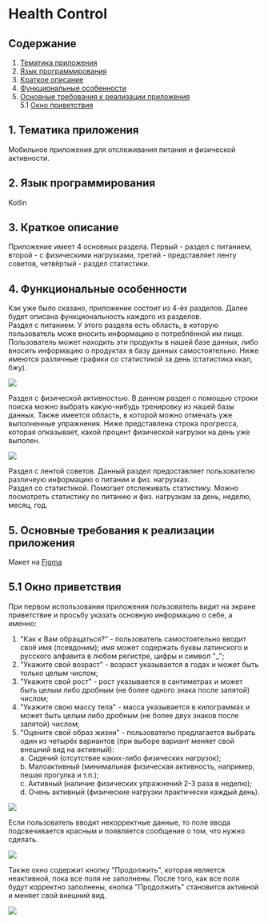 # Health Control  
## Содержание  
1. [Тематика приложения](#1-Тематика-приложения)  
2. [Язык программирования](#2-Язык-программирования)  
3. [Краткое описание](#3-Краткое-описание)  
4. [Функциональные особенности](#4-Функциональные-особенности)  
5. [Основные требования к реализации приложения](#5-Основные-требования-к-реализации-приложения)  
5.1 [Окно приветствия](#51-Окно-приветствия)  
  
## 1. Тематика приложения  
Мобильное приложения для отслеживания питания и физической активности.  
  
## 2. Язык программирования  
Kotlin  
  
## 3. Краткое описание  
Приложение имеет 4 основных раздела. Первый - раздел с питанием, второй - с физическими нагрузками, третий - представляет ленту советов, четвёртый - раздел статистики.  
  
## 4. Функциональные особенности  
Как уже было сказано, приложение состоит из 4-ёх разделов. Далее будет описана функциональность каждого из разделов.  
Раздел с питанием. У этого раздела есть область, в которую пользователь може вносить информацию о потреблённой им пище. Пользователь может находить эти продукты в нашей базе данных, либо вносить информацию о продуктах в базу данных самостоятельно. Ниже имеются различные графики со статистикой за день (статистика ккал, бжу).  
  
![](https://i.imgur.com/W5HPXTt.png)  
  
Раздел с физической активностью. В данном раздел с помощью строки поиска можно выбрать какую-нибудь тренировку из нашей базы данных. Также имеется область, в которой можно отмечать уже выполненные упражнения. Ниже представлена строка прогресса, которая опказывает, какой процент физической нагрузки на день уже выполен.  
  
![](https://i.imgur.com/MLYYyyT.png)  
  
Раздел с лентой советов. Данный раздел предоставляет пользователю различеую информацию о питании и физ. нагрузках.  
Раздел со статистикой. Помогает отслеживать статистику. Можно посмотреть статистику по питанию и физ. нагрузкам за день, неделю, месяц, год.  
  
## 5. Основные требования к реализации приложения
  
Макет на [Figma](https://www.figma.com/file/oInu0kFUxQRXfHAH6xRJYw/HealthControl?node-id=12%3A4)
  
## 5.1 Окно приветствия  
При первом использовании приложения пользователь видит на экране приветствие и просьбу указать основную информацию о себе, а именно:  
1. "Как к Вам обращаться?" - пользователь самостоятельно вводит своё имя (псевдоним); имя может содержать буквы латинского и русского алфавита в любом регистре, цифры и символ "_";  
2. "Укажите свой возраст" - возраст указывается в годах и может быть только целым числом;  
3. "Укажите свой рост" - рост указывается в сантиметрах и может быть целым либо дробным (не более одного знака после запятой) числом;  
4. "Укажите свою массу тела" - масса указывается в килограммах и может быть целым либо дробным (не более двух знаков после запятой) числом;  
5. "Оцените свой образ жизни" - пользователю предлагается выбрать один из четырёх вариантов (при выборе вариант меняет свой внешний вид на активный):  
  a. Сидячий (отсутствие каких-либо физических нагрузок);  
  b. Малоактивный (минимальная физическая активность, например, пешая прогулка и т.п.);  
  c. Активный (наличие физических упражнений 2-3 раза в неделю);  
  d. Очень активный (физические нагрузки практически каждый день).  
  
![](https://i.imgur.com/dnukC2d.png)  
  
Если пользователь вводит некорректные данные, то поле ввода подсвечивается красным и появляется сообщение о том, что нужно сделать.  
  
![](https://i.imgur.com/waqWP9g.png)  
  
Также окно содержит кнопку "Продолжить", которая является неактивной, пока все поля не заполнены. После того, как все поля будут корректно заполнены, кнопка "Продолжить" становится активной и меняет свой внешний вид.  
  
![](https://i.imgur.com/FZxQ2Hw.png)  
